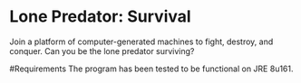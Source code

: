 # Lone Predator: Survival

Join a platform of computer-generated machines to fight, destroy, and conquer. Can you be the lone predator surviving? 

#Requirements
The program has been tested to be functional on JRE 8u161.
